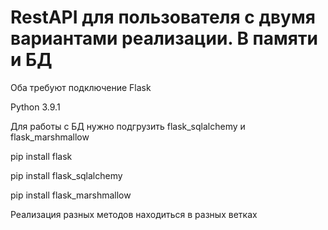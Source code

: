 # RestAPI для пользователя с двумя вариантами реализации. В памяти и БД 

Оба требуют подключение Flask

Python 3.9.1

Для работы с БД нужно подгрузить flask_sqlalchemy и flask_marshmallow

pip install flask

pip install flask_sqlalchemy

pip install flask_marshmallow

Реализация разных методов находиться в разных ветках
